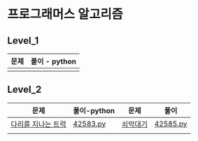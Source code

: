# 프로그래머스 알고리즘

## Level_1

| 문제 | 풀이 - python |
| ---- | ------------- |
|      |               |




## Level_2

| 문제                                                         | 풀이-python                   | 문제                                                         | 풀이                          |
| ------------------------------------------------------------ | ----------------------------- | ------------------------------------------------------------ | ----------------------------- |
| [다리를 지나는 트럭](https://programmers.co.kr/learn/courses/30/lessons/42583) | [42583.py](./level2/42583.py) | [쇠막대기](https://programmers.co.kr/learn/courses/30/lessons/42585) | [42585.py](./level2/42585.py) |
|                                                              |                               |                                                              |                               |



